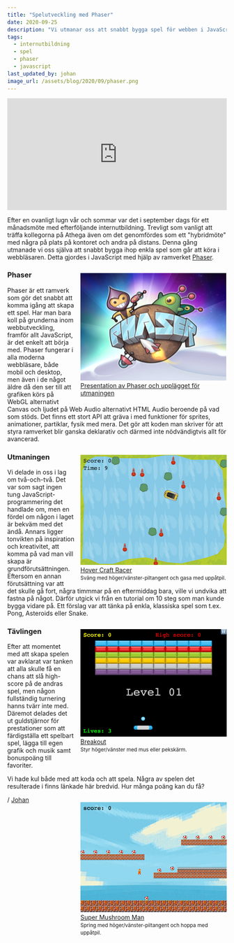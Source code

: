 ```yaml
---
title: "Spelutveckling med Phaser"
date: 2020-09-25
description: "Vi utmanar oss att snabbt bygga spel för webben i JavaScript med hjälp av ramverket Phaser."
tags:
  - internutbildning
  - spel
  - phaser
  - javascript
last_updated_by: johan
image_url: /assets/blog/2020/09/phaser.png
---
```

<iframe src="https://athega.se/phaser-games/hello-phaser.html" style="display: block; width: 100%; height: 16rem; border: 0; margin-bottom: 1em;"></iframe>

Efter en ovanligt lugn vår och sommar var det i september dags för ett månadsmöte med efterföljande internutbildning.
Trevligt som vanligt att träffa kollegorna på Athega även om det genomfördes som ett "hybridmöte" med några på plats på kontoret och andra på distans.
Denna gång utmanade vi oss själva att snabbt bygga ihop enkla spel som går att köra i webbläsaren. Detta gjordes i JavaScript med hjälp av ramverket [Phaser](https://phaser.io/).

<figure style="float: right; clear: right; margin: 1em 0 1em 1em; max-width: 336px;">
    <a href="https://slides.com/johanberonius/phaser/fullscreen">
        <img src="/assets/blog/2020/09/phaser.png" alt="Spelutveckling med Phaser">
        <figcaption>Presentation av Phaser och upplägget för utmaningen</figcaption>
    </a>
</figure>

### Phaser

Phaser är ett ramverk som gör det snabbt att komma igång att skapa ett spel. Har man bara koll på grunderna inom webbutveckling, framför allt JavaScript, är det enkelt att börja med.
Phaser fungerar i alla moderna webbläsare, både mobil och desktop, men även i de något äldre då den ser till att grafiken körs på WebGL alternativt Canvas och ljudet på Web Audio alternativt HTML Audio beroende på vad som stöds.
Det finns ett stort API att gräva i med funktioner för sprites, animationer, partiklar, fysik med mera. Det gör att koden man skriver för att styra ramverket blir ganska deklarativ och därmed inte nödvändigtvis allt för avancerad.

<figure style="float: right; clear: right; margin: 1em 0 1em 1em; max-width: 336px;">
    <a href="/phaser-games/hover-craft-racer/">
        <img src="/assets/blog/2020/09/hover-craft-racer.png" alt="Hover Craft Racer">
        <figcaption>Hover Craft Racer</figcaption>
    </a>
    <small>Sväng med höger/vänster-piltangent och gasa med uppåtpil.</small>
</figure>

### Utmaningen

Vi delade in oss i lag om två-och-två. Det var som sagt ingen tung JavaScript-programmering det handlade om, men en fördel om någon i laget är bekväm med det ändå.
Annars ligger tonvikten på inspiration och kreativitet, att komma på vad man vill skapa är grundförutsättningen.
Eftersom en annan förutsättning var att det skulle gå fort, några timmmar på en eftermiddag bara, ville vi undvika att fastna på något. Därför utgick vi från en tutorial om 10 steg som man kunde bygga vidare på.
Ett förslag var att tänka på enkla, klassiska spel som t.ex. Pong, Asteroids eller Snake.

<figure style="float: right; clear: right; margin: 1em 0 1em 1em; max-width: 336px;">
    <a href="/phaser-games/ct-breakout/">
        <img src="/assets/blog/2020/09/ct-breakout.png" alt="CT Breakout">
        <figcaption>Breakout</figcaption>
    </a>
    <small>Styr höger/vänster med mus eller pekskärm.</small>
</figure>

### Tävlingen

Efter att momentet med att skapa spelen var avklarat var tanken att alla skulle få en chans att slå high-score på de andras spel, men någon fullständig turnering hanns tvärr inte med.
Däremot delades det ut guldstjärnor för prestationer som att färdigställa ett spelbart spel, lägga till egen grafik och musik samt bonuspoäng till favoriter.

Vi hade kul både med att koda och att spela. Några av spelen det resulterade i finns länkade här bredvid. Hur många poäng kan du få?

<figure style="float: right; clear: right; margin: 1em 0 1em 1em; max-width: 336px;">
    <a href="/phaser-games/super-mushroom-man/">
        <img src="/assets/blog/2020/09/super-mushroom-man.png" alt="Super Mushroom Man">
        <figcaption>Super Mushroom Man</figcaption>
    </a>
    <small>Spring med höger/vänster-piltangent och hoppa med uppåtpil.</small>
</figure>

/ [Johan](/johan)
